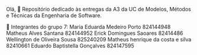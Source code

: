 Olá, 👋
Repositório dedicado às entregas da A3 da UC de Modelos, Métodos e Técnicas da Engenharia de Software.

🚀 Integrantes do grupo 7: 
Maria Eduarda Medeiro Porto	824144948
Matheus Alves Santana	824144952
Erick Domingues Saoares	82414486
Wellington de Oliveira Sousa 	825240209
Matheus henrique da costa e silva	82410661
Eduardo Baptistella Gonçalves	824147595
